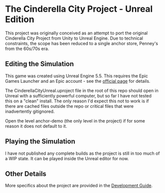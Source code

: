 # The Cinderella City Project - Unreal Edition

This project was originally conceived as an attempt to port the original Cinderella City Project from Unity to Unreal Engine. Due to technical constraints, the scope has been reduced to a single anchor store, Penney's from the 60s/70s era. 

## Editing the Simulation

This game was created using Unreal Engine 5.5. This requires the Epic Games Launcher and an Epic account - see the [official page](https://www.unrealengine.com/en-US/download) for details.

The CinderellaCityUnreal.uproject file in the root of this repo should open in Unreal with a sufficiently powerful computer, but so far I have not tested this on a "clean" install. The only reason I'd expect this not to work is if there are cached files outside the repo or critical files that were inadvertently gitignored.

Open the level anchor-demo (the only level in the project) if for some reason it does not default to it.

## Playing the Simulation

I have not published any complete builds as the project is still in too much of a WIP state. It can be played inside the Unreal editor for now.

## Other Details

More specifics about the project are provided in the [Development Guide](./dev-guide.md).